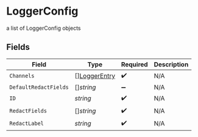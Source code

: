 # LoggerConfig

a list of LoggerConfig objects


## Fields

| Field                                               | Type                                                | Required                                            | Description                                         |
| --------------------------------------------------- | --------------------------------------------------- | --------------------------------------------------- | --------------------------------------------------- |
| `Channels`                                          | [][LoggerEntry](../../models/shared/loggerentry.md) | :heavy_check_mark:                                  | N/A                                                 |
| `DefaultRedactFields`                               | []*string*                                          | :heavy_minus_sign:                                  | N/A                                                 |
| `ID`                                                | *string*                                            | :heavy_check_mark:                                  | N/A                                                 |
| `RedactFields`                                      | []*string*                                          | :heavy_check_mark:                                  | N/A                                                 |
| `RedactLabel`                                       | *string*                                            | :heavy_check_mark:                                  | N/A                                                 |